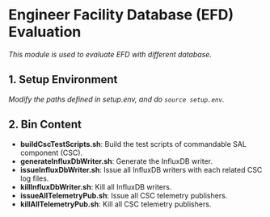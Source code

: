 # Engineer Facility Database (EFD) Evaluation

*This module is used to evaluate EFD with different database.*

## 1. Setup Environment

*Modify the paths defined in setup.env, and do `source setup.env`.*

## 2. Bin Content

- **buildCscTestScripts.sh**: Build the test scripts of commandable SAL component (CSC).
- **generateInfluxDbWriter.sh**: Generate the InfluxDB writer.
- **issueInfluxDbWriter.sh**: Issue all InfluxDB writers with each related CSC log files.
- **killInfluxDbWriter.sh**: Kill all InfluxDB writers.
- **issueAllTelemetryPub.sh**: Issue all CSC telemetry publishers.
- **killAllTelemetryPub.sh**: Kill all CSC telemetry publishers.